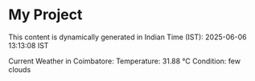 # My Project

This content is dynamically generated in Indian Time (IST): 2025-06-06 13:13:08 IST


Current Weather in Coimbatore:
Temperature: 31.88 °C
Condition: few clouds
